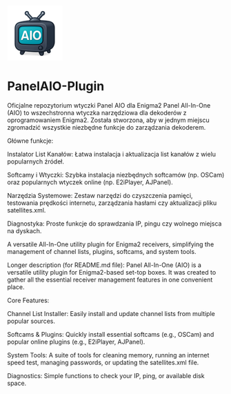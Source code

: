 ![Logo Panelu AIO](logo.png)
# PanelAIO-Plugin
Oficjalne repozytorium wtyczki Panel AIO dla Enigma2
Panel All-In-One (AIO) to wszechstronna wtyczka narzędziowa dla dekoderów z oprogramowaniem Enigma2. Została stworzona, aby w jednym miejscu zgromadzić wszystkie niezbędne funkcje do zarządzania dekoderem.

Główne funkcje:

Instalator List Kanałów: Łatwa instalacja i aktualizacja list kanałów z wielu popularnych źródeł.

Softcamy i Wtyczki: Szybka instalacja niezbędnych softcamów (np. OSCam) oraz popularnych wtyczek online (np. E2iPlayer, AJPanel).

Narzędzia Systemowe: Zestaw narzędzi do czyszczenia pamięci, testowania prędkości internetu, zarządzania hasłami czy aktualizacji pliku satellites.xml.

Diagnostyka: Proste funkcje do sprawdzania IP, pingu czy wolnego miejsca na dyskach.

A versatile All-In-One utility plugin for Enigma2 receivers, simplifying the management of channel lists, plugins, softcams, and system tools.

Longer description (for README.md file):
Panel All-In-One (AIO) is a versatile utility plugin for Enigma2-based set-top boxes. It was created to gather all the essential receiver management features in one convenient place.

Core Features:

Channel List Installer: Easily install and update channel lists from multiple popular sources.

Softcams & Plugins: Quickly install essential softcams (e.g., OSCam) and popular online plugins (e.g., E2iPlayer, AJPanel).

System Tools: A suite of tools for cleaning memory, running an internet speed test, managing passwords, or updating the satellites.xml file.

Diagnostics: Simple functions to check your IP, ping, or available disk space.
